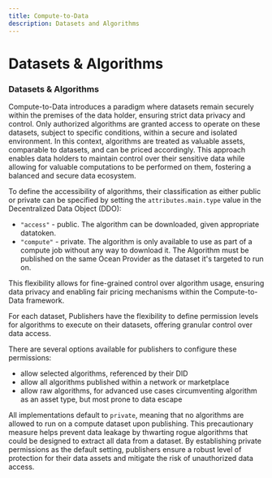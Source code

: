 ```yaml
---
title: Compute-to-Data
description: Datasets and Algorithms
---
```


# Datasets & Algorithms

### Datasets & Algorithms

Compute-to-Data introduces a paradigm where datasets remain securely within the premises of the data holder, ensuring strict data privacy and control. Only authorized algorithms are granted access to operate on these datasets, subject to specific conditions, within a secure and isolated environment. In this context, algorithms are treated as valuable assets, comparable to datasets, and can be priced accordingly. This approach enables data holders to maintain control over their sensitive data while allowing for valuable computations to be performed on them, fostering a balanced and secure data ecosystem.

To define the accessibility of algorithms, their classification as either public or private can be specified by setting the `attributes.main.type` value in the Decentralized Data Object (DDO):&#x20;

* `"access"` - public. The algorithm can be downloaded, given appropriate datatoken.
* `"compute"` - private. The algorithm is only available to use as part of a compute job without any way to download it. The Algorithm must be published on the same Ocean Provider as the dataset it's targeted to run on.

This flexibility allows for fine-grained control over algorithm usage, ensuring data privacy and enabling fair pricing mechanisms within the Compute-to-Data framework.

For each dataset, Publishers have the flexibility to define permission levels for algorithms to execute on their datasets, offering granular control over data access.&#x20;

There are several options available for publishers to configure these permissions:

* allow selected algorithms, referenced by their DID
* allow all algorithms published within a network or marketplace
* allow raw algorithms, for advanced use cases circumventing algorithm as an asset type, but most prone to data escape

All implementations default to `private`, meaning that no algorithms are allowed to run on a compute dataset upon publishing. This precautionary measure helps prevent data leakage by thwarting rogue algorithms that could be designed to extract all data from a dataset. By establishing private permissions as the default setting, publishers ensure a robust level of protection for their data assets and mitigate the risk of unauthorized data access.
